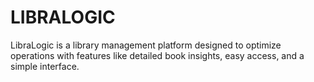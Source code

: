 # LIBRALOGIC
LibraLogic is a library management platform designed to  optimize operations with features like detailed book  insights, easy access, and a simple interface.
